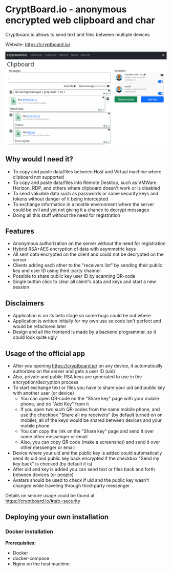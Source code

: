 # CryptBoard.io - anonymous encrypted web clipboard and char

Cryptboard.io allows to send text and files between multiple devices 

Website: https://cryptboard.io/

![Screenshot of a clipboard page](img/screenshot_1.png)

## Why would I need it?

* To copy and paste data/files between Host and Virtual machine where clipboard not supported
* To copy and paste data/files into Remote Desktop, such as VMWare Horizon, RDP, and others where clipboard doesn't work or is disabled
* To send valuable data such as passwords or some security keys and tokens without danger of it being intercepted
* To exchange information in a hostile environment where the server could be evil and yet not giving it a chance to decrypt messages
* Doing all this stuff without the need for registration

## Features

* Anonymous authorization on the server without the need for registration
* Hybrid RSA+AES encryption of data with asymmetric keys
* All sent data encrypted on the client and could not be decrypted on the server
* Clients adding each other to the "receivers list" by sending their public key and user ID using third-party channel
* Possible to share public key user ID by scanning QR-code
* Single button click to clear all client's data and keys and start a new session

## Disclaimers

* Application is on its beta stage so some bugs could be out where
* Application is written initially for my own use so code isn't perfect and would be refactored later
* Design and all the frontend is made by a backend programmer, so it could look quite ugly

## Usage of the official app

* After you opening https://cryptboard.io/ on any device, it automatically authorizes on the server and gets a user ID (uid)
* Also, private and public RSA keys are generated to use in the encryption/decryption process
* To start exchange text or files you have to share your uid and public key with another user (or device)
    * You can open QR-code on the "Share key" page with your mobile phone, and do "Add Key" from it
    * If you open two such QR-codes from the same mobile phone, and use the checkbox "Share all my receivers" (by default turned on on mobile), all of the keys would be shared between devices and your mobile phone
    * You can copy the link on the "Share key" page and send it over some other messenger or email
    * Also, you can copy QR code (make a screenshot) and send it over other messenger or email
* Device where your uid and the public key is added could automatically send its uid and public key back encrypted if the checkbox "Send my key back" is checked (by default it is)
* After uid and key is added you can send text or files back and forth between devices (or people)
* Avatars should be used to check if uid and the public key wasn't changed while traveling through third-party messenger

Details on secure usage could be found at https://cryptboard.io/#tab=security

## Deploying your own installation

### Docker installation

**Prerequisites:**

* Docker
* docker-compose
* Nginx on the host machine


